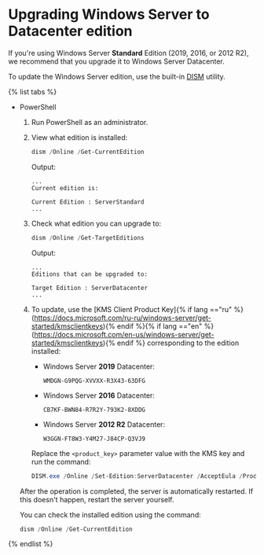 # Upgrading Windows Server to Datacenter edition

If you're using Windows Server **Standard** Edition (2019, 2016, or 2012 R2), we recommend that you upgrade it to Windows Server Datacenter.

To update the Windows Server edition, use the built-in [DISM](https://docs.microsoft.com/en-us/windows-hardware/manufacture/desktop/dism-windows-edition-servicing-command-line-options) utility.

{% list tabs %}

- PowerShell

   1. Run PowerShell as an administrator.
   1. View what edition is installed:

      ```powershell
      dism /Online /Get-CurrentEdition
      ```

      Output:

      ```
      ...
      Current edition is:

      Current Edition : ServerStandard
      ...
      ```

   1. Check what edition you can upgrade to:

      ```powershell
      dism /Online /Get-TargetEditions
      ```

      Output:
      ```
      ...
      Editions that can be upgraded to:

      Target Edition : ServerDatacenter
      ...
      ```

   1. To update, use the [KMS Client Product Key]{% if lang =="ru" %}(https://docs.microsoft.com/ru-ru/windows-server/get-started/kmsclientkeys){% endif %}{% if lang =="en" %}(https://docs.microsoft.com/en-us/windows-server/get-started/kmsclientkeys){% endif %} corresponding to the edition installed:
      * Windows Server **2019** Datacenter:
         ```
         WMDGN-G9PQG-XVVXX-R3X43-63DFG
         ```
      * Windows Server **2016** Datacenter:
         ```
         CB7KF-BWN84-R7R2Y-793K2-8XDDG
         ```
      * Windows Server **2012 R2** Datacenter:
         ```
         W3GGN-FT8W3-Y4M27-J84CP-Q3VJ9
         ```

      Replace the `<product_key>` parameter value with the KMS key and run the command:

      ```powershell
      DISM.exe /Online /Set-Edition:ServerDatacenter /AcceptEula /ProductKey:<product_key>
      ```

   After the operation is completed, the server is automatically restarted. If this doesn't happen, restart the server yourself.

   You can check the installed edition using the command:

   ```powershell
   dism /Online /Get-CurrentEdition
   ```

{% endlist %}


